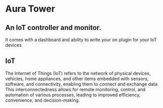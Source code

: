 # Aura Tower
## An IoT controller and monitor. 
It comes with a dashboard and ability to write your on plugin for your IoT devices

## IoT
The Internet of Things (IoT) refers to the network of physical devices, vehicles, home appliances, and other items embedded with sensors, software, and connectivity, enabling them to connect and exchange data. This interconnectedness allows for remote monitoring, control, and automation of various processes, leading to improved efficiency, convenience, and decision-making.
